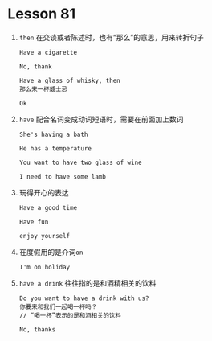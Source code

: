 # Lesson 81

1. `then` 在交谈或者陈述时，也有“那么”的意思，用来转折句子

   ```
   Have a cigarette

   No, thank

   Have a glass of whisky, then
   那么来一杯威士忌

   Ok
   ```

2. `have` 配合名词变成动词短语时，需要在前面加上数词

   ```
   She's having a bath

   He has a temperature

   You want to have two glass of wine

   I need to have some lamb
   ```

3. 玩得开心的表达

   ```
   Have a good time

   Have fun

   enjoy yourself
   ```

4. 在度假用的是介词`on`

   ```
   I'm on holiday
   ```

5. `have a drink` 往往指的是和酒精相关的饮料

   ```
   Do you want to have a drink with us?
   你要来和我们一起喝一杯吗？
   // “喝一杯”表示的是和酒相关的饮料

   No, thanks
   ```
